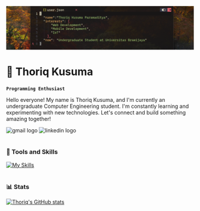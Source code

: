 <img src="banner.png"/>

# 🌻 Thoriq Kusuma

**`Programming Enthusiast`**

Hello everyone! My name is Thoriq Kusuma, and I'm currently an undergraduate Computer Engineering student. I'm constantly learning and experimenting with new technologies. Let's connect and build something amazing together!

   <p align="left">
        <img src="https://img.shields.io/static/v1?message=Gmail&logo=gmail&label=&color=D14836&logoColor=white&labelColor=&style=for-the-badge" height="30" alt="gmail logo"  />
      <a href="https://www.linkedin.com/in/prmdtya/"></a>
        <img src="https://img.shields.io/static/v1?message=LinkedIn&logo=linkedin&label=&color=0077B5&logoColor=white&labelColor=&style=for-the-badge" height="30" alt="linkedin logo"  />
   </p>

#

### 🧰 Tools and Skills
[![My Skills](https://skillicons.dev/icons?i=c,cpp,arduino,html,css,js,ts,php,mysql,python,nodejs,vim,vscode,arch,figma&theme=dark)](https://skillicons.dev)
#
### 📊 Stats
[![Thoriq's GitHub stats](https://github-readme-stats.vercel.app/api?username=prmditya&theme=gruvbox&rank_icon=github)](https://github.com/prmditya)
